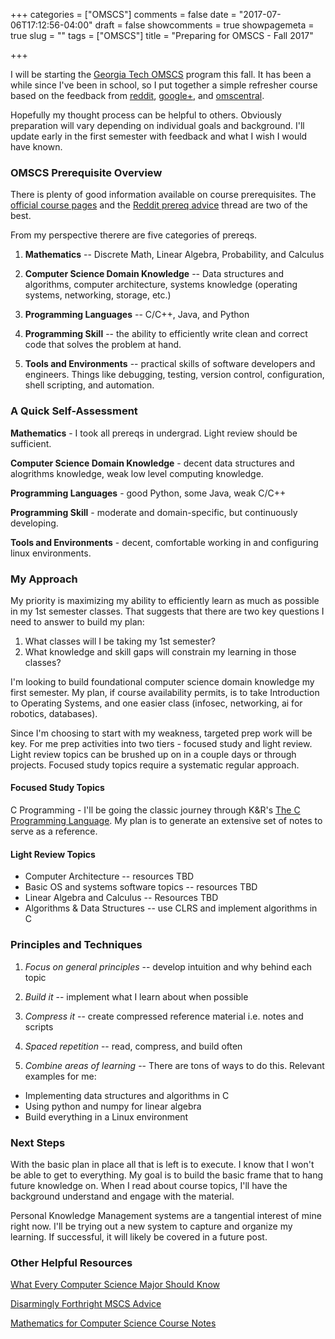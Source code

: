 +++
categories = ["OMSCS"]
comments = false
date = "2017-07-06T17:12:56-04:00"
draft = false
showcomments = true
showpagemeta = true
slug = ""
tags = ["OMSCS"]
title = "Preparing for OMSCS - Fall 2017"

+++

I will be starting the [Georgia Tech OMSCS](http://www.omscs.gatech.edu/) program this fall. It has been a while since I've been in school, so I put together a simple refresher course based on the feedback from [reddit](https://www.reddit.com/r/OMSCS/), [google+](https://plus.google.com/communities/108902554607547634726), and [omscentral](http://omscentral.com).

Hopefully my thought process can be helpful to others. Obviously preparation will vary depending on individual goals and background. I'll update early in the first semester with feedback and what I wish I would have known.

### OMSCS Prerequisite Overview

There is plenty of good information available on course prerequisites. The [official course pages](http://www.omscs.gatech.edu/current-courses) and the [Reddit prereq advice](https://www.reddit.com/r/OMSCS/comments/3rghng/preparing_for_spring_2016/cwo0wqu/) thread are two of the best.

From my perspective therere are five categories of prereqs.

1. **Mathematics** -- Discrete Math, Linear Algebra, Probability, and Calculus

2. **Computer Science Domain Knowledge** -- Data structures and algorithms, computer architecture, systems knowledge (operating systems, networking, storage, etc.)

3. **Programming Languages** -- C/C++, Java, and Python

4. **Programming Skill** -- the ability to efficiently write clean and correct code that solves the problem at hand.

5. **Tools and Environments** -- practical skills of software developers and engineers. Things like debugging, testing, version control, configuration, shell scripting, and automation.


### A Quick Self-Assessment

**Mathematics** - I took all prereqs in undergrad. Light review should be sufficient.

**Computer Science Domain Knowledge** - decent data structures and alogrithms knowledge, weak low level computing knowledge.

**Programming Languages** - good Python, some Java, weak C/C++

**Programming Skill** - moderate and domain-specific, but continuously developing.

**Tools and Environments** - decent, comfortable working in and configuring linux environments.

### My Approach

My priority is maximizing my ability to efficiently learn as much as possible in my 1st semester classes. That suggests that there are two key questions I need to answer to build my plan:

1. What classes will I be taking my 1st semester?
2. What knowledge and skill gaps will constrain my learning in those classes?

I'm looking to build foundational computer science domain knowledge my first semester. My plan, if course availability permits, is to take Introduction to Operating Systems, and one easier class (infosec, networking, ai for robotics, databases).

Since I'm choosing to start with my weakness, targeted prep work will be key. For me prep activities into two tiers - focused study and light review. Light review topics can be brushed up on in a couple days or through projects. Focused study topics require a systematic regular approach.

#### Focused Study Topics

C Programming - I'll be going the classic journey through K&R's [The C Programming Language](https://en.wikipedia.org/wiki/The_C_Programming_Language). My plan is to generate an extensive set of notes to serve as a reference.

#### Light Review Topics

* Computer Architecture -- resources TBD
* Basic OS and systems software topics -- resources TBD
* Linear Algebra and Calculus -- Resources TBD
* Algorithms & Data Structures -- use CLRS and implement algorithms in C

### Principles and Techniques

1. *Focus on general principles* -- develop intuition and why behind each topic

2. *Build it* -- implement what I learn about when possible

3. *Compress it* -- create compressed reference material i.e. notes and scripts

4. *Spaced repetition* -- read, compress, and build often

5. *Combine areas of learning* -- There are tons of ways to do this. Relevant examples for me:

  * Implementing data structures and algorithms in C
  * Using python and numpy for linear algebra
  * Build everything in a Linux environment

### Next Steps

With the basic plan in place all that is left is to execute. I know that I won't be able to get to everything. My goal is to build the basic frame that to hang future knowledge on. When I read about course topics, I'll have the background understand and engage with the material.

Personal Knowledge Management systems are a tangential interest of mine right now. I'll be trying out a new system to capture and organize my learning. If successful, it will likely be covered in a future post.

### Other Helpful Resources

[What Every Computer Science Major Should Know](http://matt.might.net/articles/what-cs-majors-should-know/)

[Disarmingly Forthright MSCS Advice](https://nick-black.com/dankwiki/images/8/85/Msadvice.pdf)

[Mathematics for Computer Science Course Notes](https://ocw.mit.edu/courses/electrical-engineering-and-computer-science/6-042j-mathematics-for-computer-science-fall-2010/readings/MIT6_042JF10_notes.pdf)
